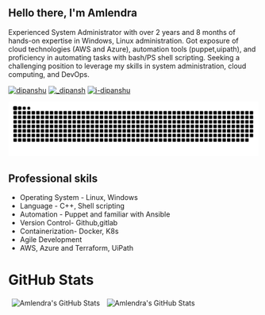 ## Hello there, I'm Amlendra

 Experienced System Administrator with over 2 years and 8 months of hands-on expertise in Windows, Linux administration. Got exposure of cloud technologies (AWS and Azure), automation tools (puppet,uipath), and proficiency in automating tasks with bash/PS shell scripting. Seeking a challenging position to leverage my skills in system administration, cloud computing, and DevOps. 
 

<p align="left">
<a href="https://www.linkedin.com/in/amlendra/" target="blank"><img align="center" src="https://raw.githubusercontent.com/rahuldkjain/github-profile-readme-generator/master/src/images/icons/Social/linked-in-alt.svg" alt="dipanshu" height="20" width="30" /></a>
<a href="https://twitter.com/amlendraJS" target="blank"><img align="center" src="https://raw.githubusercontent.com/rahuldkjain/github-profile-readme-generator/master/src/images/icons/Social/twitter.svg" alt="_dipansh" height="20" width="30" /></a>
<a href="https://www.leetcode.com/aml3ndra" target="blank"><img align="center" src="https://raw.githubusercontent.com/rahuldkjain/github-profile-readme-generator/master/src/images/icons/Social/leet-code.svg" alt="i-dipanshu" height="20" width="30" /></a>
</p>

![Snake animation](https://github.com/annuv231/annuv231/blob/output/github-snake-dark.svg)



## Professional skils
- Operating System - Linux, Windows
- Language - C++, Shell scripting
- Automation - Puppet and familiar with Ansible 
- Version Control- Github,gitlab
- Containerization- Docker, K8s
- Agile Development
-  AWS,  Azure and Terraform, UiPath

# GitHub Stats

<table align="center" border="0" cellpadding="0" cellspacing="0">
    <thead>
        <tr>
            <td><img src="https://github-readme-stats.vercel.app/api?username=annuv231&show_icons=true&locale=en&theme=tokyonight" alt="Amlendra's GitHub Stats" />               </td>
            <td><img src="https://streak-stats.demolab.com/?user=annuv231&theme=tokyonight" alt="Amlendra's GitHub Stats" /></td>
        </tr>
    </thead>
</table>



<!---
annuv231/annuv231 is a ✨ special ✨ repository because its `README.md` (this file) appears on your GitHub profile.
You can click the Preview link to take a look at your changes.
--->
